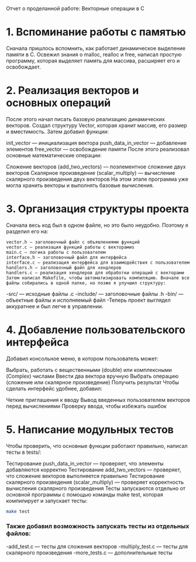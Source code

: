 Отчет о проделанной работе: Векторные операции в C
# 1. Вспоминание работы с памятью
Сначала пришлось вспомнить, как работает динамическое выделение памяти в C. Освежил знания о malloc, realloc и free, написал простую программу, которая выделяет память для массива, расширяет его и освобождает.

# 2. Реализация векторов и основных операций
После этого начал писать базовую реализацию динамических векторов. Создал структуру Vector, которая хранит массив, его размер и вместимость. Затем добавил функции:

init_vector — инициализация вектора
push_data_in_vector — добавление элементов
free_vector — освобождение памяти
После этого реализовал основные математические операции:

Сложение векторов (add_two_vectors) — поэлементное сложение двух векторов
Скалярное произведение (scalar_multiply) — вычисление скалярного произведения двух векторов
На этом этапе программа уже могла хранить векторы и выполнять базовые вычисления.

# 3. Организация структуры проекта
Сначала весь код был в одном файле, но это было неудобно. Поэтому я разделил его на:

    vector.h — заголовочный файл с объявлениями функций
    vector.c — реализация функций работы с векторамиs
    main.c — логика работы с пользователем
    interface.h — заголовочный файл для интерфейса
    interface.c — реализация интерфейса для взаимодействия с пользователем
    handlers.h — заголовочный файл для хендлеров
    handlers.c — реализация хендлеров для обработки операций с векторами
    Затем написал Makefile, чтобы автоматизировать компиляцию. Вначале все файлы собирались в одной папке, но позже я улучшил структуру:

-src/ — исходные файлы .c
-include/ — заголовочные файлы .h
-bin/ — объектные файлы и исполняемый файл
-Теперь проект выглядел аккуратнее и был легче в управлении.

# 4. Добавление пользовательского интерфейса
Добавил консольное меню, в котором пользователь может:

Выбрать, работать с вещественными (double) или комплексными (Complex) числами
Ввести два вектора вручную
Выбрать операцию (сложение или скалярное произведение)
Получить результат
Чтобы сделать интерфейс удобнее, добавил:

Четкие приглашения к вводу
Вывод введенных пользователем векторов перед вычислениями
Проверку ввода, чтобы избежать ошибок
# 5. Написание модульных тестов
Чтобы проверить, что основные функции работают правильно, написал тесты в tests/:

Тестирование push_data_in_vector — проверяет, что элементы добавляются корректно
Тестирование add_two_vectors — проверяет, что сложение векторов выполняется правильно
Тестирование скалярного произведения (scalar_multiply) — проверяет корректность вычисления скалярного произведения
Тесты запускаются отдельно от основной программы с помощью команды make test, которая компилирует и запускает тесты:

```sh
make test
```

### Также добавил возможность запускать тесты из отдельных файлов:

-add_test.c — тесты для сложения векторов
-multiply_test.c — тесты для скалярного произведения
-more_tests.c — дополнительные тесты
